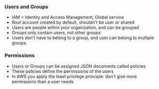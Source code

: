 ### Users and Groups
- IAM = Identity and Access Management, Global service
- Root account created by default, shouldn't be user or shared
- Users are people within your organization, and can be grouped
- Groups only contain users, not other groups
- Users don't have to belong to a group, and user can belong to multiple groups

### Permissions
- Users or Groups can be assigned JSON documents called policies
- These policies define the permissions of the users
- In AWS you apply the least privilege principle: don't give more permissions than a user needs



